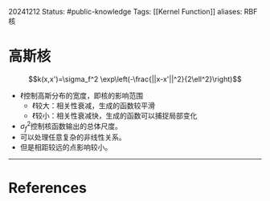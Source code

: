 20241212
Status: #public-knowledge
Tags: [[Kernel Function]]
aliases: RBF核
# 高斯核
$$k(x,x')=\sigma_f^2 \exp\left(-\frac{||x-x'||^2}{2\ell^2}\right)$$
- $\ell$控制高斯分布的宽度，即核的影响范围
	- $\ell$较大：相关性衰减，生成的函数较平滑
	- $\ell$较小：相关性衰减快，生成的函数可以捕捉局部变化
- $\sigma_f^2$控制核函数输出的总体尺度。
- 可以处理任意复杂的非线性关系。
- 但是相距较远的点影响较小。





---
# References
